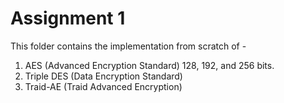 # Assignment 1

This folder contains the implementation from scratch of - 
1. AES (Advanced Encryption Standard) 128, 192, and 256 bits.
2. Triple DES (Data Encryption Standard)
3. Traid-AE (Traid Advanced Encryption)
